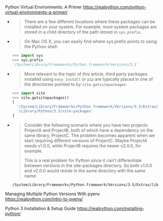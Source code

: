 
Python Virtual Environments: A Primer https://realpython.com/python-virtual-environments-a-primer/
- > There are a few different locations where these packages can be installed on your system. For example, most system packages are stored in a child directory of the path stored in `sys.prefix`.
- > On Mac OS X, you can easily find where sys.prefix points to using the Python shell:
  ```py
  >>> import sys
  >>> sys.prefix
  '/System/Library/Frameworks/Python.framework/Versions/3.5'
  ```
- > More relevant to the topic of this article, third party packages installed using `easy_install` or `pip` are typically placed in one of the directories pointed to by `site.getsitepackages`:
  ```py
  >>> import site
  >>> site.getsitepackages()
  [
    '/System/Library/Frameworks/Python.framework/Versions/3.5/Extras/lib/python',
    '/Library/Python/3.5/site-packages'
  ]
  ```
- > Consider the following scenario where you have two projects: ProjectA and ProjectB, both of which have a dependency on the same library, ProjectC. The problem becomes apparent when we start requiring different versions of ProjectC. Maybe ProjectA needs v1.0.0, while ProjectB requires the newer v2.0.0, for example.
  >
  > This is a real problem for Python since it can’t differentiate between versions in the site-packages directory. So both v1.0.0 and v2.0.0 would reside in the same directory with the same name:
  ```console
  /System/Library/Frameworks/Python.framework/Versions/3.5/Extras/lib/python/ProjectC
  ```

Managing Multiple Python Versions With pyenv https://realpython.com/intro-to-pyenv/

Python 3 Installation & Setup Guide https://realpython.com/installing-python/
